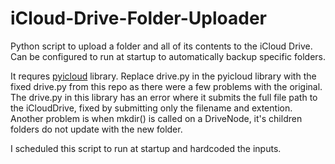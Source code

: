 # iCloud-Drive-Folder-Uploader

Python script to upload a folder and all of its contents to the iCloud Drive. 
Can be configured to run at startup to automatically backup specific folders. 

It requres [pyicloud](https://pypi.org/project/pyicloud) library.
Replace drive.py in the pyicloud library with the fixed drive.py from this repo as there were a few problems with the original.
The drive.py in this library has an error where it submits the full file path to the iCloudDrive, fixed by submitting only the filename and extention.
Another problem is when mkdir() is called on a DriveNode, it's children folders do not update with the new folder.

I scheduled this script to run at startup and hardcoded the inputs.
